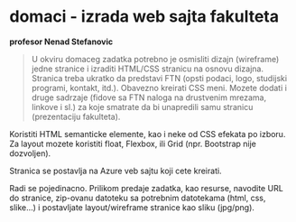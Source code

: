 # domaci - izrada web sajta fakulteta 

**profesor Nenad Stefanovic**

> U okviru domaceg zadatka potrebno je osmisliti dizajn (wireframe) jedne stranice i 
izraditi HTML/CSS stranicu na osnovu dizajna. Stranica treba ukratko da predstavi 
FTN (opsti podaci, logo, studijski programi, kontakt, itd.). Obavezno kreirati CSS 
meni. Mozete dodati i druge sadrzaje (fidove sa FTN naloga na drustvenim mrezama, 
linkove i sl.) za koje smatrate da bi unapredili samu stranicu (prezentaciju fakulteta).

Koristiti HTML semanticke elemente, kao i neke od CSS efekata po izboru. Za layout 
mozete koristiti float, Flexbox, ili Grid (npr. Bootstrap nije dozvoljen).

Stranica se postavlja na Azure veb sajtu koji cete kreirati.

Radi se pojedinacno. Prilikom predaje zadatka, kao resurse, navodite URL do 
stranice, zip-ovanu datoteku sa potrebnim datotekama (html, css, slike...) i 
postavljate layout/wireframe stranice kao sliku (jpg/png).